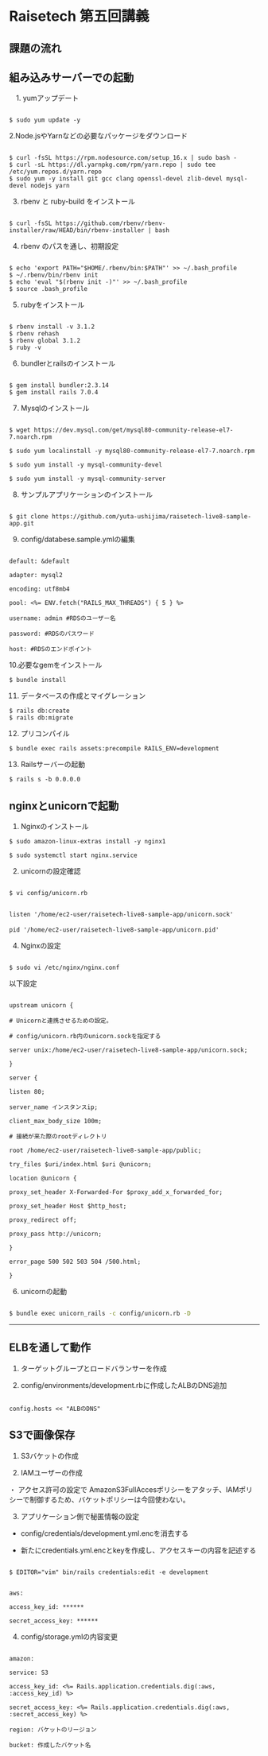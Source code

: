 ﻿#  Raisetech 第五回講義

##  課題の流れ

##  組み込みサーバーでの起動
　1. yumアップデート

```

$ sudo yum update -y

```
2.Node.jsやYarnなどの必要なパッケージをダウンロード
```

$ curl -fsSL https://rpm.nodesource.com/setup_16.x | sudo bash -
$ curl -sL https://dl.yarnpkg.com/rpm/yarn.repo | sudo tee /etc/yum.repos.d/yarn.repo
$ sudo yum -y install git gcc clang openssl-devel zlib-devel mysql-devel nodejs yarn

```
3. rbenv と ruby-build をインストール

```

$ curl -fsSL https://github.com/rbenv/rbenv-installer/raw/HEAD/bin/rbenv-installer | bash

```
4. rbenv のパスを通し、初期設定

```

$ echo 'export PATH="$HOME/.rbenv/bin:$PATH"' >> ~/.bash_profile
$ ~/.rbenv/bin/rbenv init
$ echo 'eval "$(rbenv init -)"' >> ~/.bash_profile
$ source .bash_profile

```
5. rubyをインストール

```

$ rbenv install -v 3.1.2
$ rbenv rehash
$ rbenv global 3.1.2
$ ruby -v

```
6. bundlerとrailsのインストール

```

$ gem install bundler:2.3.14
$ gem install rails 7.0.4

```
7. Mysqlのインストール

```

$ wget https://dev.mysql.com/get/mysql80-community-release-el7-7.noarch.rpm

$ sudo yum localinstall -y mysql80-community-release-el7-7.noarch.rpm

$ sudo yum install -y mysql-community-devel

$ sudo yum install -y mysql-community-server

```
8. サンプルアプリケーションのインストール

```

$ git clone https://github.com/yuta-ushijima/raisetech-live8-sample-app.git

```
9. config/databese.sample.ymlの編集

```

default: &default

adapter: mysql2

encoding: utf8mb4

pool: <%= ENV.fetch("RAILS_MAX_THREADS") { 5 } %>

username: admin #RDSのユーザー名

password: #RDSのパスワード

host: #RDSのエンドポイント

```
10.必要なgemをインストール

```
$ bundle install
```
11. データベースの作成とマイグレーション

```
$ rails db:create
$ rails db:migrate
```
12. プリコンパイル

```
$ bundle exec rails assets:precompile RAILS_ENV=development
```
13. Railsサーバーの起動

```
$ rails s -b 0.0.0.0
```
##  nginxとunicornで起動
1. Nginxのインストール

```
$ sudo amazon-linux-extras install -y nginx1

$ sudo systemctl start nginx.service
```
2. unicornの設定確認

```bash

$ vi config/unicorn.rb

```

```

listen '/home/ec2-user/raisetech-live8-sample-app/unicorn.sock'

pid '/home/ec2-user/raisetech-live8-sample-app/unicorn.pid'　

```

4. Nginxの設定

```

$ sudo vi /etc/nginx/nginx.conf

```

以下設定

```

upstream unicorn {

# Unicornと連携させるための設定。

# config/unicorn.rb内のunicorn.sockを指定する

server unix:/home/ec2-user/raisetech-live8-sample-app/unicorn.sock;

}

server {

listen 80;

server_name インスタンスip;

client_max_body_size 100m;

# 接続が来た際のrootディレクトリ

root /home/ec2-user/raisetech-live8-sample-app/public;

try_files $uri/index.html $uri @unicorn;

location @unicorn {

proxy_set_header X-Forwarded-For $proxy_add_x_forwarded_for;

proxy_set_header Host $http_host;

proxy_redirect off;

proxy_pass http://unicorn;

}

error_page 500 502 503 504 /500.html;

}

```
6. unicornの起動

```bash

$ bundle exec unicorn_rails -c config/unicorn.rb -D

```

----

##  ELBを通して動作



1. ターゲットグループとロードバランサーを作成

2. config/environments/development.rbに作成したALBのDNS追加

```

config.hosts << "ALBのDNS"

```
##  S3で画像保存

1. S3バケットの作成

2. IAMユーザーの作成

・ アクセス許可の設定で AmazonS3FullAccesポリシーをアタッチ、IAMポリシーで制御するため、バケットポリシーは今回使わない。

3. アプリケーション側で秘匿情報の設定

* config/credentials/development.yml.encを消去する

* 新たにcredentials.yml.encとkeyを作成し、アクセスキーの内容を記述する

```

$ EDITOR="vim" bin/rails credentials:edit -e development

```

```development.yml.enc

aws:

access_key_id: ******

secret_access_key: ******

```
4. config/storage.ymlの内容変更

~~~

amazon:

service: S3

access_key_id: <%= Rails.application.credentials.dig(:aws, :access_key_id) %>

secret_access_key: <%= Rails.application.credentials.dig(:aws, :secret_access_key) %>

region: バケットのリージョン

bucket: 作成したバケット名

~~~

